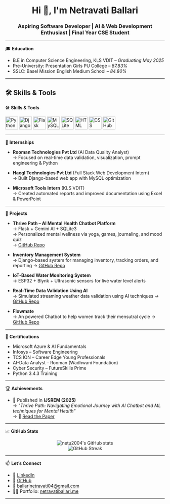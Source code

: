 <h1 align="center">Hi 👋, I'm Netravati Ballari</h1>
<h3 align="center">Aspiring Software Developer | AI & Web Development Enthusiast | Final Year CSE Student</h3>

---

🎓 **Education**  
- B.E in Computer Science Engineering, KLS VDIT – *Graduating May 2025*  
- Pre-University: Presentation Girls PU College – *87.83%*  
- SSLC: Basel Mission English Medium School – *84.80%*

---

🛠️ **Skills & Tools**  
---

🛠️ **Skills & Tools**  

<p align="left">
  <img src="https://cdn.jsdelivr.net/gh/devicons/devicon/icons/python/python-original.svg" alt="Python" width="40" height="40"/>
  <img src="https://cdn.jsdelivr.net/gh/devicons/devicon/icons/django/django-plain.svg" alt="Django" width="40" height="40"/>
  <img src="https://cdn.jsdelivr.net/gh/devicons/devicon/icons/flask/flask-original.svg" alt="Flask" width="40" height="40"/>
  <img src="https://cdn.jsdelivr.net/gh/devicons/devicon/icons/mysql/mysql-original.svg" alt="MySQL" width="40" height="40"/>
  <img src="https://cdn.jsdelivr.net/gh/devicons/devicon/icons/sqlite/sqlite-original.svg" alt="SQLite" width="40" height="40"/>
  <img src="https://cdn.jsdelivr.net/gh/devicons/devicon/icons/html5/html5-original.svg" alt="HTML" width="40" height="40"/>
  <img src="https://cdn.jsdelivr.net/gh/devicons/devicon/icons/css3/css3-original.svg" alt="CSS" width="40" height="40"/>
  <img src="https://cdn.jsdelivr.net/gh/devicons/devicon/icons/github/github-original.svg" alt="GitHub" width="40" height="40"/>
</p>
 

---

💼 **Internships**  
- **Rooman Technologies Pvt Ltd** (AI Data Quality Analyst)  
  → Focused on real-time data validation, visualization, prompt engineering & Python  

- **Haegl Technologies Pvt Ltd** (Full Stack Web Development Intern)  
  → Built Django-based web app with MySQL optimization  

- **Microsoft Tools Intern** (KLS VDIT)  
  → Created automated reports and improved documentation using Excel & PowerPoint  

---

🚀 **Projects**  
- **Thrive Path – AI Mental Health Chatbot Platform**  
  → Flask + Gemini AI + SQLite3  
  → Personalized mental wellness via yoga, games, journaling, and mood quiz  
  → [GitHub Repo](https://github.com/netu2004/ThrivePath)

- **Inventory Management System**  
  → Django-based system for managing inventory, tracking orders, and reporting
  → [GitHub Repo](https://github.com/netu2004/django-ims)  

- **IoT-Based Water Monitoring System**  
  → ESP32 + Blynk + Ultrasonic sensors for live water level alerts  

- **Real-Time Data Validation Using AI**  
  → Simulated streaming weather data validation using AI techniques
  → [GitHub Repo](https://github.com/netu2004/Real-Time-Quality-Validation-for-Streaming-Data-Using-AI)
  
- **Flowmate**  
  → An powered Chatbot to help women track their mensutral cycle
  → [GitHub Repo](https://github.com/netu2004/Flowmate)

---

📜 **Certifications**  
- Microsoft Azure & AI Fundamentals  
- Infosys – Software Engineering  
- TCS ION – Career Edge Young Professionals  
- AI-Data Analyst – Rooman (Wadhwani Foundation)  
- Cyber Security – FutureSkills Prime  
- Python 3.4.3 Training  

---

🏆 **Achievements**  
- 📄 Published in **IJSREM (2025)**  
  → *"Thrive Path: Navigating Emotional Journey with AI Chatbot and ML techniques for Mental Health"*  
  → 🔗 [Read the Paper](https://ijsrem.com/download/thrive-path-navigating-emotional-journey-with-ai-chatbot-and-machine-learning-techniques-for-mental-health/#:~:text=Thrive%20Path:%20Navigating%20Emotional%20Journey%20with%20AI,Create%20Date%2020/05/2025.%20*%20Last%20Updated%2020/05/2025)

---

📈 **GitHub Stats**
<p align="center">
  <img src="https://github-readme-stats.vercel.app/api?username=netu2004&show_icons=true&theme=tokyonight" alt="netu2004's GitHub stats" />
  <br>
  <img src="https://github-readme-streak-stats.herokuapp.com/?user=netu2004&theme=tokyonight" alt="GitHub Streak" />
</p>

---

📫 **Let’s Connect**  
- 💼 [LinkedIn](https://www.linkedin.com/in/netravatiballari020)  
- 🐙 [GitHub](https://github.com/netu2004)  
- 📧 ballarinetravati04@gmail.com
- 👩‍💻 Portfolio: [netravatiballari.me](https://your-portfolio-link)


---
